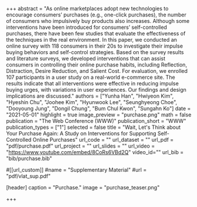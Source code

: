 +++
abstract = "As online marketplaces adopt new technologies to encourage consumers’ purchases (e.g., one-click purchases), the number of consumers who impulsively buy products also increases. Although some interventions have been introduced for consumers’ self-controlled purchases, there have been few studies that evaluate the effectiveness of the techniques in the real environment. In this paper, we conducted an online survey with 118 consumers in their 20s to investigate their impulse buying behaviors and self-control strategies. Based on the survey results and literature surveys, we developed interventions that can assist consumers in controlling their online purchase habits, including Reflection, Distraction, Desire Reduction, and Salient Cost. For evaluation, we enrolled 107 participants in a user study on a real-world e-commerce site. The results indicate that all interventions were effective in reducing impulse buying urges, with variations in user experiences. Our findings and design implications are discussed."
authors = ["Yunha Han", "Hwiyeon Kim", "Hyeshin Chu", "Joohee Kim", "Hyunwook Lee", "Seunghyeong Choe", "Dooyoung Jung", "Dongil Chung", "Bum Chul Kwon", "Sungahn Ko"]
date = "2021-05-01"
highlight = true
image_preview = "purchase.png"
math = false
publication = "The Web Conference (WWW)"
publication_short = "WWW"
publication_types = ["1"]
selected = false
title = "Wait, Let's Think about Your Purchase Again: A Study on Interventions for Supporting Self-Controlled Online Purchases"
url_code = ""
url_dataset = ""
url_pdf = "pdf/purchase.pdf"
url_project = ""
url_slides = ""
url_video = "https://www.youtube.com/embed/8CoRs6VBd2Q"
video_id=""
url_bib = "bib/purchase.bib"

#[[url_custom]]
#name = "Supplementary Material"
#url = "pdf/vlat_sup.pdf"

[header]
  caption = "Purchase."
  image = "purchase_teaser.png"

+++


